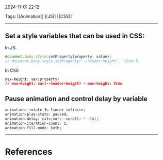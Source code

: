 2024-11-01 22:12

Tags: [[Animation]] [[JS]] [[CSS]]

---

## Set a style variables that can be used in CSS:

In JS:

```js
document.body.style.setProperty(property, value);
// document.body.style.setProperty('--header-height', '2rem');
```

In CSS:

```css
max-height: var(property)
// max-height: var(--header-height) ~ max-height: 2rem
```

## Pause animation and control delay by variable
```css
animation: rotate 1s linear infinite;
animation-play-state: paused;
animation-delay: calc(var(--scroll) * -1s);
animation-iteration-count: 1;
animation-fill-mode: both;
```


---
# References